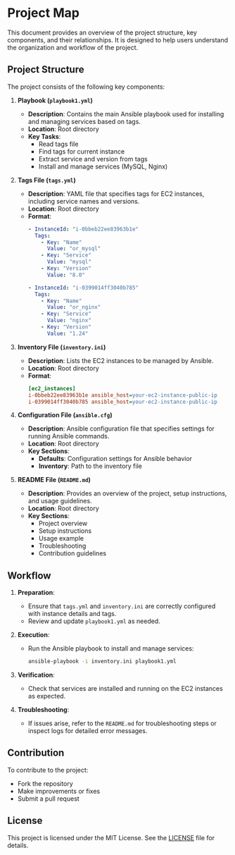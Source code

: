 # Project Map

This document provides an overview of the project structure, key components, and their relationships. It is designed to help users understand the organization and workflow of the project.

## Project Structure

The project consists of the following key components:

1. **Playbook (`playbook1.yml`)**
   - **Description**: Contains the main Ansible playbook used for installing and managing services based on tags.
   - **Location**: Root directory
   - **Key Tasks**:
     - Read tags file
     - Find tags for current instance
     - Extract service and version from tags
     - Install and manage services (MySQL, Nginx)

2. **Tags File (`tags.yml`)**
   - **Description**: YAML file that specifies tags for EC2 instances, including service names and versions.
   - **Location**: Root directory
   - **Format**:
     ```yaml
     - InstanceId: "i-0bbeb22ee83963b1e"
       Tags:
         - Key: "Name"
           Value: "or_mysql"
         - Key: "Service"
           Value: "mysql"
         - Key: "Version"
           Value: "8.0"
     
     - InstanceId: "i-0399014ff3040b785"
       Tags:
         - Key: "Name"
           Value: "or_nginx"
         - Key: "Service"
           Value: "nginx"
         - Key: "Version"
           Value: "1.24"
     ```

3. **Inventory File (`inventory.ini`)**
   - **Description**: Lists the EC2 instances to be managed by Ansible.
   - **Location**: Root directory
   - **Format**:
     ```ini
     [ec2_instances]
     i-0bbeb22ee83963b1e ansible_host=your-ec2-instance-public-ip
     i-0399014ff3040b785 ansible_host=your-ec2-instance-public-ip
     ```

4. **Configuration File (`ansible.cfg`)**
   - **Description**: Ansible configuration file that specifies settings for running Ansible commands.
   - **Location**: Root directory
   - **Key Sections**:
     - **Defaults**: Configuration settings for Ansible behavior
     - **Inventory**: Path to the inventory file

5. **README File (`README.md`)**
   - **Description**: Provides an overview of the project, setup instructions, and usage guidelines.
   - **Location**: Root directory
   - **Key Sections**:
     - Project overview
     - Setup instructions
     - Usage example
     - Troubleshooting
     - Contribution guidelines

## Workflow

1. **Preparation**:
   - Ensure that `tags.yml` and `inventory.ini` are correctly configured with instance details and tags.
   - Review and update `playbook1.yml` as needed.

2. **Execution**:
   - Run the Ansible playbook to install and manage services:
     ```bash
     ansible-playbook -i inventory.ini playbook1.yml
     ```

3. **Verification**:
   - Check that services are installed and running on the EC2 instances as expected.

4. **Troubleshooting**:
   - If issues arise, refer to the `README.md` for troubleshooting steps or inspect logs for detailed error messages.

## Contribution

To contribute to the project:
- Fork the repository
- Make improvements or fixes
- Submit a pull request

## License

This project is licensed under the MIT License. See the [LICENSE](LICENSE) file for details.

